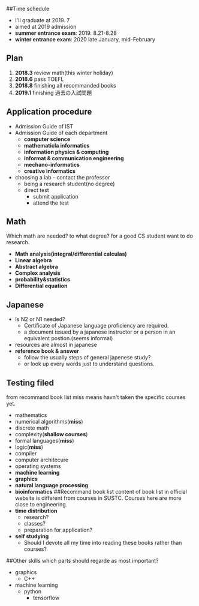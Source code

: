##Time schedule
+ I'll graduate at 2019. 7
+ aimed at 2019 admission
+ **summer entrance exam**: 2019. 8.21-8.28
+ **winter entrance exam**: 2020 late January, mid-February
## Plan
1. **2018.3** review math(this winter holiday)
2. **2018.6** pass TOEFL
3. **2018.8** finishing all recommanded books
4. **2019.1** finishing 過去の入試問題
## Application procedure
+ Admission Guide of IST
+ Admission Guide of each department
    + **computer science**
    + **mathematicla informatics**
    + **information physics & computing**
    + **informat & communication engineering**
    + **mechano-informatics**
    + **creative informatics**
+ choosing a lab - contact the professor
    + being a research student(no degree)
    + direct test
        + submit application
        + attend the test
## Math
Which math are needed? to what degree?
for a good CS student want to do research.
+ **Math analysis(integral/differential calculas)**
+ **Linear algebra**
+ **Abstract algebra**
+ **Complex analysis**
+ **probability&statistics**
+ **Differential equation**
## Japanese
+ Is N2 or N1 needed?
    + Certificate of Japanese language proficiency are required.
    + a document issued by a japanese instructor or a person in an equivalent postion.(seems informal)
+ resources are almost in japanese
+ **reference book & answer** 
    + follow the usually steps of general japenese study?
    + or look up every words just to understand questions.

## Testing filed
from recommand book list
miss means havn't taken the specific courses yet.
+ mathematics
+ numerical algorithms(**miss**)
+ discrete math
+ complexity(**shallow courses**)
+ formal languages(**miss**)
+ logic(**miss**)
+ compiler 
+ computer architecure
+ operating systems
+ **machine learning**
+ **graphics**
+ **natural language processing**
+ **bioinformatics**
##Recommand book list
content of book list in official website is different from courses in SUSTC. Courses here are more close to engineering.
+ **time distribution**
    + research?
    + classes?
    + preparation for application?
+ **self studying**
    + Should I devote all my time into reading these books rather than courses?

##Other skills
which parts should regarde  as most important?
+ graphics
    + C++
+ machine learning
    + python
        + tensorflow